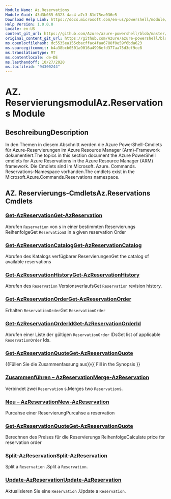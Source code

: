 ```yaml
---
Module Name: Az.Reservations
Module Guid: 43d3b085-6323-4ac4-a7c3-81d75ea036e5
Download Help Link: https://docs.microsoft.com/en-us/powershell/module/az.reservations
Help Version: 1.0.0.0
Locale: en-US
content_git_url: https://github.com/Azure/azure-powershell/blob/master/src/Reservations/Reservations/help/Az.Reservations.md
original_content_git_url: https://github.com/Azure/azure-powershell/blob/master/src/Reservations/Reservations/help/Az.Reservations.md
ms.openlocfilehash: dc5535ea155cbacffac4faa6788f0e59f6bda623
ms.sourcegitcommit: b4a38bcb0501a9016a4998efd377aa75d3ef9ce8
ms.translationtype: MT
ms.contentlocale: de-DE
ms.lasthandoff: 10/27/2020
ms.locfileid: "94300244"
---
```

# <span data-ttu-id="bcab6-101">AZ. Reservierungsmodul</span><span class="sxs-lookup"><span data-stu-id="bcab6-101">Az.Reservations Module</span></span>
## <span data-ttu-id="bcab6-102">Beschreibung</span><span class="sxs-lookup"><span data-stu-id="bcab6-102">Description</span></span>
<span data-ttu-id="bcab6-103">In den Themen in diesem Abschnitt werden die Azure PowerShell-Cmdlets für Azure-Reservierungen im Azure Resource Manager (Arm)-Framework dokumentiert.</span><span class="sxs-lookup"><span data-stu-id="bcab6-103">The topics in this section document the Azure PowerShell cmdlets for Azure Reservations in the Azure Resource Manager (ARM) framework.</span></span> <span data-ttu-id="bcab6-104">Die Cmdlets sind im Microsoft. Azure. Commands. Reservations-Namespace vorhanden.</span><span class="sxs-lookup"><span data-stu-id="bcab6-104">The cmdlets exist in the Microsoft.Azure.Commands.Reservations namespace.</span></span>

## <span data-ttu-id="bcab6-105">AZ. Reservierungs-Cmdlets</span><span class="sxs-lookup"><span data-stu-id="bcab6-105">Az.Reservations Cmdlets</span></span>
### [<span data-ttu-id="bcab6-106">Get-AzReservation</span><span class="sxs-lookup"><span data-stu-id="bcab6-106">Get-AzReservation</span></span>](Get-AzReservation.md)
<span data-ttu-id="bcab6-107">Abrufen `Reservation` von s in einer bestimmten Reservierungs Reihenfolge</span><span class="sxs-lookup"><span data-stu-id="bcab6-107">Get `Reservation`s in a given reservation Order</span></span>

### [<span data-ttu-id="bcab6-108">Get-AzReservationCatalog</span><span class="sxs-lookup"><span data-stu-id="bcab6-108">Get-AzReservationCatalog</span></span>](Get-AzReservationCatalog.md)
<span data-ttu-id="bcab6-109">Abrufen des Katalogs verfügbarer Reservierungen</span><span class="sxs-lookup"><span data-stu-id="bcab6-109">Get the catalog of available reservations</span></span>

### [<span data-ttu-id="bcab6-110">Get-AzReservationHistory</span><span class="sxs-lookup"><span data-stu-id="bcab6-110">Get-AzReservationHistory</span></span>](Get-AzReservationHistory.md)
<span data-ttu-id="bcab6-111">Abrufen des `Reservation` Versionsverlaufs</span><span class="sxs-lookup"><span data-stu-id="bcab6-111">Get `Reservation` revision history.</span></span>

### [<span data-ttu-id="bcab6-112">Get-AzReservationOrder</span><span class="sxs-lookup"><span data-stu-id="bcab6-112">Get-AzReservationOrder</span></span>](Get-AzReservationOrder.md)
<span data-ttu-id="bcab6-113">Erhalten `ReservationOrder`</span><span class="sxs-lookup"><span data-stu-id="bcab6-113">Get `ReservationOrder`</span></span>

### [<span data-ttu-id="bcab6-114">Get-AzReservationOrderId</span><span class="sxs-lookup"><span data-stu-id="bcab6-114">Get-AzReservationOrderId</span></span>](Get-AzReservationOrderId.md)
<span data-ttu-id="bcab6-115">Abrufen einer Liste der gültigen `ReservationOrder` IDs</span><span class="sxs-lookup"><span data-stu-id="bcab6-115">Get list of applicable `ReservationOrder` Ids.</span></span>

### [<span data-ttu-id="bcab6-116">Get-AzReservationQuote</span><span class="sxs-lookup"><span data-stu-id="bcab6-116">Get-AzReservationQuote</span></span>](Get-AzReservationQuote.md)
<span data-ttu-id="bcab6-117">{{Füllen Sie die Zusammenfassung aus}}</span><span class="sxs-lookup"><span data-stu-id="bcab6-117">{{ Fill in the Synopsis }}</span></span>

### [<span data-ttu-id="bcab6-118">Zusammenführen – AzReservation</span><span class="sxs-lookup"><span data-stu-id="bcab6-118">Merge-AzReservation</span></span>](Merge-AzReservation.md)
<span data-ttu-id="bcab6-119">Verbindet zwei `Reservation` s.</span><span class="sxs-lookup"><span data-stu-id="bcab6-119">Merges two `Reservation`s.</span></span>

### [<span data-ttu-id="bcab6-120">Neu – AzReservation</span><span class="sxs-lookup"><span data-stu-id="bcab6-120">New-AzReservation</span></span>](New-AzReservation.md)
<span data-ttu-id="bcab6-121">Purcahse einer Reservierung</span><span class="sxs-lookup"><span data-stu-id="bcab6-121">Purcahse a reservation</span></span>

### [<span data-ttu-id="bcab6-122">Get-AzReservationQuote</span><span class="sxs-lookup"><span data-stu-id="bcab6-122">Get-AzReservationQuote</span></span>](Get-AzReservationQuote.md)
<span data-ttu-id="bcab6-123">Berechnen des Preises für die Reservierungs Reihenfolge</span><span class="sxs-lookup"><span data-stu-id="bcab6-123">Calculate price for reservation order</span></span>

### [<span data-ttu-id="bcab6-124">Split-AzReservation</span><span class="sxs-lookup"><span data-stu-id="bcab6-124">Split-AzReservation</span></span>](Split-AzReservation.md)
<span data-ttu-id="bcab6-125">Split a `Reservation` .</span><span class="sxs-lookup"><span data-stu-id="bcab6-125">Split a `Reservation`.</span></span>

### [<span data-ttu-id="bcab6-126">Update-AzReservation</span><span class="sxs-lookup"><span data-stu-id="bcab6-126">Update-AzReservation</span></span>](Update-AzReservation.md)
<span data-ttu-id="bcab6-127">Aktualisieren Sie eine `Reservation` .</span><span class="sxs-lookup"><span data-stu-id="bcab6-127">Update a `Reservation`.</span></span>


